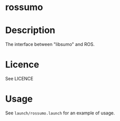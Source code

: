 # rossumo

Description
===========

The interface between "libsumo" and ROS.

Licence
=======

See LICENCE

Usage
=====

See `launch/rossumo.launch` for an example of usage.
